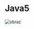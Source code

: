 # Java5
![obraz](https://github.com/Kuboss949/Java5/assets/101654879/42c828b2-2d70-4347-ae5f-9ada2dd83335)
